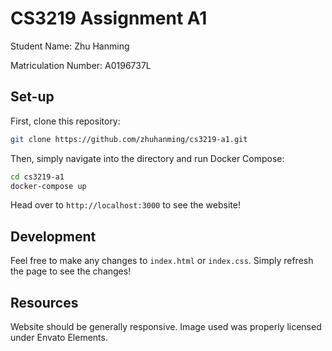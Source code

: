# CS3219 Assignment A1

Student Name: Zhu Hanming

Matriculation Number: A0196737L

## Set-up

First, clone this repository:

```sh
git clone https://github.com/zhuhanming/cs3219-a1.git
```

Then, simply navigate into the directory and run Docker Compose:

```sh
cd cs3219-a1
docker-compose up
```

Head over to `http://localhost:3000` to see the website!

## Development

Feel free to make any changes to `index.html` or `index.css`. Simply refresh the page to see the changes!

## Resources

Website should be generally responsive. Image used was properly licensed under Envato Elements.
